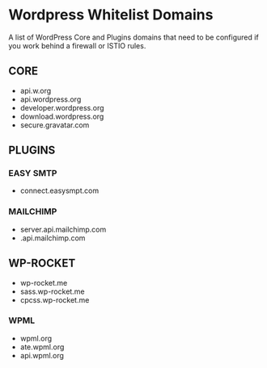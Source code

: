 # Wordpress Whitelist Domains
A list of  WordPress Core and Plugins domains that need to be configured if you work behind a firewall or ISTIO rules.


## CORE
- api.w.org
- api.wordpress.org
- developer.wordpress.org
- download.wordpress.org
- secure.gravatar.com

## PLUGINS

### EASY SMTP
- connect.easysmpt.com

### MAILCHIMP
- server.api.mailchimp.com
- <datacenter>.api.mailchimp.com


## WP-ROCKET
- wp-rocket.me
- sass.wp-rocket.me
- cpcss.wp-rocket.me

### WPML
- wpml.org
- ate.wpml.org
- api.wpml.org


